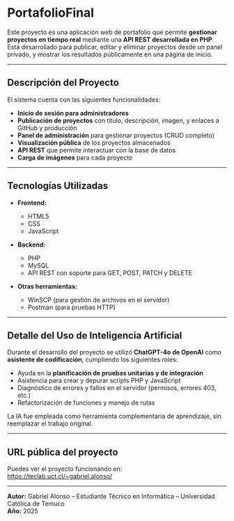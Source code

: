 # PortafolioFinal

Este proyecto es una aplicación web de portafolio que permite **gestionar proyectos en tiempo real** mediante una **API REST desarrollada en PHP**. Está desarrollado para publicar, editar y eliminar proyectos desde un panel privado, y mostrar los resultados públicamente en una página de inicio.

---

## Descripción del Proyecto

El sistema cuenta con las siguientes funcionalidades:

-  **Inicio de sesión para administradores**
-  **Publicación de proyectos** con título, descripción, imagen, y enlaces a GitHub y producción
-  **Panel de administración** para gestionar proyectos (CRUD completo)
-  **Visualización pública** de los proyectos almacenados
-  **API REST** que permite interactuar con la base de datos
-  **Carga de imágenes** para cada proyecto

---

##  Tecnologías Utilizadas

- **Frontend:**
  - HTML5
  - CSS 
  - JavaScript

- **Backend:**
  - PHP 
  - MySQL 
  - API REST con soporte para GET, POST, PATCH y DELETE

- **Otras herramientas:**
  - WinSCP (para gestión de archivos en el servidor)
  - Postman (para pruebas HTTP)

---

## Detalle del Uso de Inteligencia Artificial

Durante el desarrollo del proyecto se utilizó **ChatGPT-4o de OpenAI** como **asistente de codificación**, cumpliendo los siguientes roles:

-  Ayuda en la **planificación de pruebas unitarias y de integración**
-  Asistencia para crear y depurar scripts PHP y JavaScript
-  Diagnóstico de errores y fallos en el servidor (permisos, errores 403, etc.)
-  Refactorización de funciones y manejo de rutas

La IA fue empleada como herramienta complementaria de aprendizaje, sin reemplazar el trabajo original.

---

## URL pública del proyecto

Puedes ver el proyecto funcionando en:  
https://teclab.uct.cl/~gabriel.alonso/

---

**Autor:** Gabriel Alonso – Estudiante Técnico en Informática – Universidad Católica de Temuco  
**Año:** 2025
